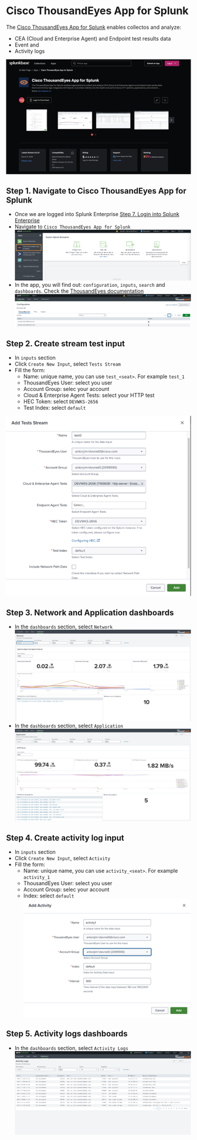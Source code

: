 
# Cisco ThousandEyes App for Splunk

The [Cisco ThousandEyes App for Splunk](https://splunkbase.splunk.com/app/7719) enables collectos and analyze:

- CEA (Cloud and Enterprise Agent) and Endpoint test results data
- Event and
- Activity logs

![SplunkBase](img/thousandEyesApp/splunkbase.png)

## Step 1. Navigate to Cisco ThousandEyes App for Splunk 

- Once we are logged into Splunk Enterprise [Step 7. Login into Splunk Enterprise](#step-7-login-into-splunk-enterprise)
- Navigate to `Cisco ThousandEyes App for Splunk`
![navigate app](img/thousandEyesApp/navigate_app.png)
- In the app, you will find out: `configuration`, `inputs`, `search` and `dashboards`. Check the [ThousandEyes documentation](https://docs.thousandeyes.com/product-documentation/integration-guides/custom-built-integrations/splunk-app)
![configuration](img/thousandEyesApp/configuration.png)

## Step 2. Create stream test input

- In `inputs` section
- Click `Create New Input`, select `Tests Stream`
- Fill the form:
    - Name: unique name, you can use `test_<seat>`. For example `test_1`
    - ThousandEyes User: select you user
    - Account Group: selec your account
    - Cloud & Enterprise Agent Tests: select your HTTP test
    - HEC Token: select `DEVWKS-2656`
    - Test Index: select `default`

![stream Input](img/thousandEyesApp/streamInput.png)

## Step 3. Network and Application dashboards

- In the `dashboards` section, select `Network` 
![dashboard_network](img/thousandEyesApp/dashboard_network.png)
- In the `dashboards` section, select `Application`
![dashboard_application](img/thousandEyesApp/dashboard_application.png)

## Step 4. Create activity log input

- In `inputs` section
- Click `Create New Input`, select `Activity`
- Fill the form:
    - Name: unique name, you can use `activity_<seat>`. For example `activity_1`
    - ThousandEyes User: select you user
    - Account Group: selec your account
    - Index: select `default`
![Activity Input](img/thousandEyesApp/inputActivity.png)

## Step 5. Activity logs dashboards

- In the `dashboards` section, select `Activity Logs` 
![dashboard_activity_logs](img/thousandEyesApp/dashboard_activity_logs.png)
